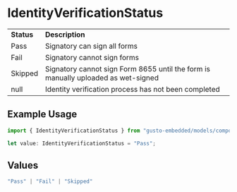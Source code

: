 # IdentityVerificationStatus

|   |   |
|---|---|
|__Status__| __Description__ |
| Pass | Signatory can sign all forms |
| Fail | Signatory cannot sign forms |
| Skipped | Signatory cannot sign Form 8655 until the form is manually uploaded as wet-signed |
| null | Identity verification process has not been completed |

## Example Usage

```typescript
import { IdentityVerificationStatus } from "gusto-embedded/models/components";

let value: IdentityVerificationStatus = "Pass";
```

## Values

```typescript
"Pass" | "Fail" | "Skipped"
```